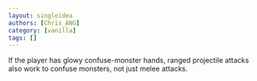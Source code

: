 ```yaml
---
layout: singleidea
authors: [Chris_ANG]
category: [vanilla]
tags: []
---
```

If the player has glowy confuse-monster hands, ranged projectile attacks also work to confuse monsters, not just melee attacks.
